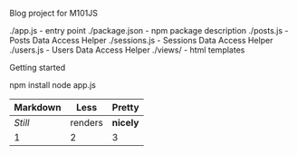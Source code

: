 Blog project for M101JS

./app.js - entry point
./package.json - npm package description
./posts.js - Posts Data Access Helper
./sessions.js - Sessions Data Access Helper
./users.js - Users Data Access Helper
./views/ - html templates

Getting started

npm install
node app.js


Markdown | Less | Pretty
--- | --- | ---
*Still* | renders | **nicely**
1 | 2 | 3
